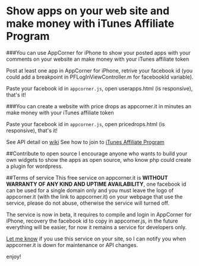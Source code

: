 Show apps on your web site and make money with iTunes Affiliate Program
============

###You can use AppCorner for iPhone to show your posted apps with your comments on your website an make money with your iTunes affiliate token

Post at least one app in AppCorner for iPhone, retrive your facebook id (you could add a breakpoint in  PFLogInViewController.m for facebookId variable).

Paste your facebook id in `appcorner.js`, open userapps.html (is responsive), that's it!

###You can create a website with price drops as appcorner.it in minutes an make money with your iTunes affiliate token

Paste your facebook id in `appcorner.js`, open pricedrops.html (is responsive), that's it!

See API detail on [wiki](https://github.com/appcornerit/AppCorner-Social/wiki/AppCorner.it-API)
See how to join to [iTunes Affiliate Program](https://www.apple.com/itunes/affiliates/resources/documentation/itunes_app_store_affiliate_program.html)

##Contribute to open source
I encourage anyone who wants to build your own widgets to show the apps as open source, who know php could create a plugin for wordpress.

##Terms of service
This free service on appcorner.it is **WITHOUT WARRANTY OF ANY KIND AND UPTIME AVAILABILITY**, one facebook id can be used for a single domain only and you must leave the logo of appcorner.it (with the link to appcorner.it) on your webpage that use the service, please do not abuse, otherwise the service will turned off.

The service is now in beta, it requires to compile and login in AppCorner for iPhone, recovery the facebook id to copy in appcorner.js, in the future everything will be easier, for now it remains a service for developers only.

[Let me know](http://www.appcorner.it/en/contacts.html) if you use this service on your site, so I can notify you when appcorner.it is down for maintenance or API changes.

enjoy!
